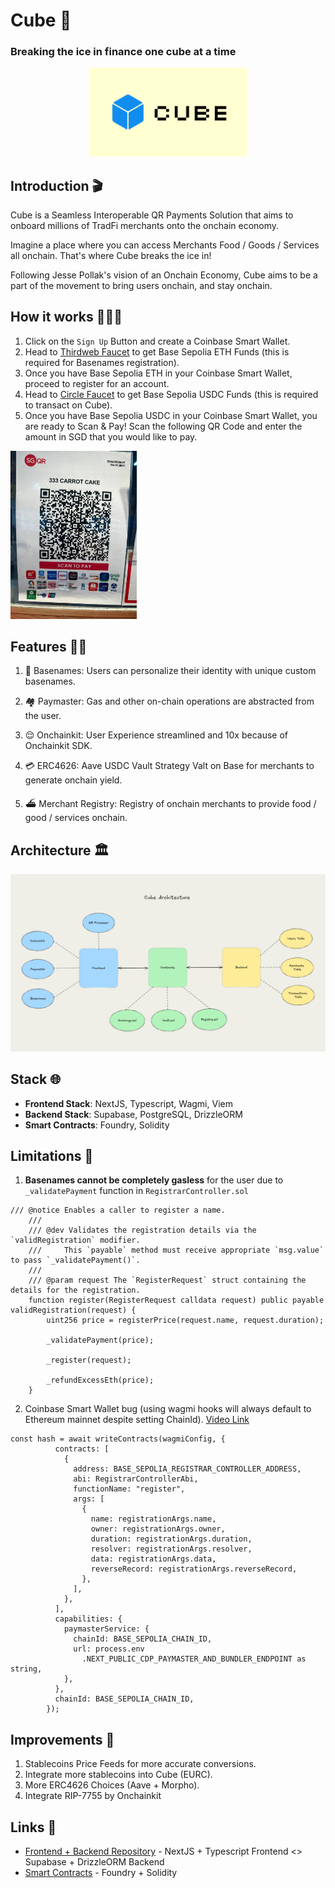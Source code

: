 # Cube 🧊

### Breaking the ice in finance one cube at a time

<div align="center">
<img 
  src="https://github.com/usecube/.github/blob/main/assets/png/cube-banner.png?raw=true" 
  style="width:50%; height:50%;"
/>
</div>

## Introduction 🎬

Cube is a Seamless Interoperable QR Payments Solution that aims to onboard millions of TradFi merchants onto the onchain economy.

Imagine a place where you can access Merchants Food / Goods / Services all onchain. That's where Cube breaks the ice in!

Following Jesse Pollak's vision of an Onchain Economy, Cube aims to be a part of the movement to bring users onchain, and stay onchain.

## How it works 👷🏻‍♂️

1. Click on the `Sign Up` Button and create a Coinbase Smart Wallet.
2. Head to [Thirdweb Faucet](https://thirdweb.com/base-sepolia-testnet) to get Base Sepolia ETH Funds (this is required for Basenames registration).
3. Once you have Base Sepolia ETH in your Coinbase Smart Wallet, proceed to register for an account.
4. Head to [Circle Faucet](https://faucet.circle.com/) to get Base Sepolia USDC Funds (this is required to transact on Cube).
5. Once you have Base Sepolia USDC in your Coinbase Smart Wallet, you are ready to Scan & Pay! Scan the following QR Code and enter the amount in SGD that you would like to pay.

<img 
  src="https://github.com/usecube/.github/blob/main/assets/png/333-carrot-cake-qr.jpeg?raw=true" 
  style="width:40%; height:40%;"
/>

## Features 🦶🏻
1. 🧢 Basenames: Users can personalize their identity with unique custom basenames.

2. 🏘️ Paymaster: Gas and other on-chain operations are abstracted from the user.

3. 😌 Onchainkit: User Experience streamlined and 10x because of Onchainkit SDK.

4. 💳 ERC4626: Aave USDC Vault Strategy Valt on Base for merchants to generate onchain yield.

5. ⛴️ Merchant Registry: Registry of onchain merchants to provide food / good / services onchain.

## Architecture 🏛️
<img 
  src="https://github.com/usecube/.github/blob/main/assets/png/cube-architecture-bg.png?raw=true" 
  style="width:100%; height:100%;"
/>
</div>

## Stack 🌐
- **Frontend Stack**: NextJS, Typescript, Wagmi, Viem
- **Backend Stack**: Supabase, PostgreSQL, DrizzleORM
- **Smart Contracts**: Foundry, Solidity

## Limitations 🦁
1. **Basenames cannot be completely gasless** for the user due to `_validatePayment` function in `RegistrarController.sol`
```
/// @notice Enables a caller to register a name.
    ///
    /// @dev Validates the registration details via the `validRegistration` modifier.
    ///     This `payable` method must receive appropriate `msg.value` to pass `_validatePayment()`.
    ///
    /// @param request The `RegisterRequest` struct containing the details for the registration.
    function register(RegisterRequest calldata request) public payable validRegistration(request) {
        uint256 price = registerPrice(request.name, request.duration);

        _validatePayment(price);

        _register(request);

        _refundExcessEth(price);
    }
```
2. Coinbase Smart Wallet bug (using wagmi hooks will always default to Ethereum mainnet despite setting ChainId). [Video Link](https://drive.google.com/file/d/1QzVvOUiQeuPghsglc4HkGfMtyCE7d_Sp/view?usp=sharing)

```
const hash = await writeContracts(wagmiConfig, {
          contracts: [
            {
              address: BASE_SEPOLIA_REGISTRAR_CONTROLLER_ADDRESS,
              abi: RegistrarControllerAbi,
              functionName: "register",
              args: [
                {
                  name: registrationArgs.name,
                  owner: registrationArgs.owner,
                  duration: registrationArgs.duration,
                  resolver: registrationArgs.resolver,
                  data: registrationArgs.data,
                  reverseRecord: registrationArgs.reverseRecord,
                },
              ],
            },
          ],
          capabilities: {
            paymasterService: {
              chainId: BASE_SEPOLIA_CHAIN_ID,
              url: process.env
                .NEXT_PUBLIC_CDP_PAYMASTER_AND_BUNDLER_ENDPOINT as string,
            },
          },
          chainId: BASE_SEPOLIA_CHAIN_ID,
        });
```
## Improvements 🔨
1. Stablecoins Price Feeds for more accurate conversions.
2. Integrate more stablecoins into Cube (EURC).
3. More ERC4626 Choices (Aave + Morpho).
4. Integrate RIP-7755 by Onchainkit

## Links 🔗
- [Frontend + Backend Repository](https://github.com/usecube/cube-dapp) - NextJS + Typescript Frontend <> Supabase + DrizzleORM Backend
- [Smart Contracts](https://github.com/usecube/cube-contracts) - Foundry + Solidity


